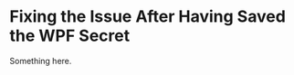 [title]: # (Fixing the Issue After Having Saved the WPF Secret)
[tags]: # (XXX)
[priority]: # (6911)
# Fixing the Issue After Having Saved the WPF Secret
Something here.
